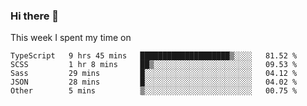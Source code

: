 ### Hi there 👋

<!--
**qiruohan/qiruohan** is a ✨ _special_ ✨ repository because its `README.md` (this file) appears on your GitHub profile.

Here are some ideas to get you started:

- 🔭 I’m currently working on ...
- 🌱 I’m currently learning ...
- 👯 I’m looking to collaborate on ...
- 🤔 I’m looking for help with ...
- 💬 Ask me about ...
- 📫 How to reach me: ...
- 😄 Pronouns: ...
- ⚡ Fun fact: ...
-->

This week I spent my time on 
<!--START_SECTION:waka-->
```text
TypeScript   9 hrs 45 mins   ████████████████████▒░░░░   81.52 % 
SCSS         1 hr 8 mins     ██▒░░░░░░░░░░░░░░░░░░░░░░   09.53 % 
Sass         29 mins         █░░░░░░░░░░░░░░░░░░░░░░░░   04.12 % 
JSON         28 mins         █░░░░░░░░░░░░░░░░░░░░░░░░   04.02 % 
Other        5 mins          ▒░░░░░░░░░░░░░░░░░░░░░░░░   00.75 % 
```
<!--END_SECTION:waka-->
